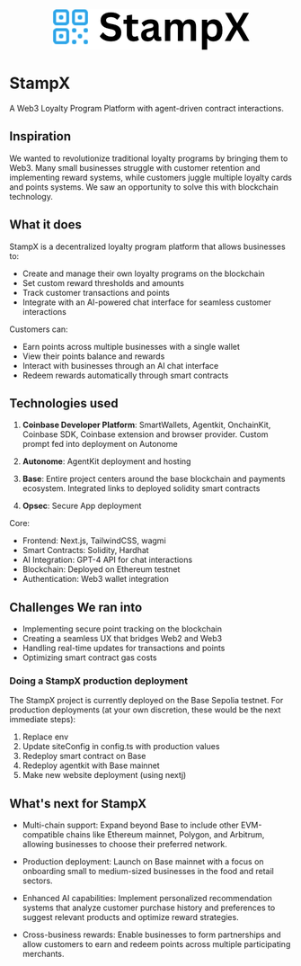 <p align='center'>
  <img src="./img/stamp_x.png"/>
</p>

# StampX

A Web3 Loyalty Program Platform with agent-driven contract interactions.

## Inspiration

We wanted to revolutionize traditional loyalty programs by bringing them to Web3. Many small businesses struggle with customer retention and implementing reward systems, while customers juggle multiple loyalty cards and points systems. We saw an opportunity to solve this with blockchain technology.

## What it does

StampX is a decentralized loyalty program platform that allows businesses to:

- Create and manage their own loyalty programs on the blockchain
- Set custom reward thresholds and amounts
- Track customer transactions and points
- Integrate with an AI-powered chat interface for seamless customer interactions

Customers can:

- Earn points across multiple businesses with a single wallet
- View their points balance and rewards
- Interact with businesses through an AI chat interface
- Redeem rewards automatically through smart contracts

## Technologies used

1. <b>Coinbase Developer Platform</b>: SmartWallets, Agentkit, OnchainKit, Coinbase SDK, Coinbase extension and browser provider. Custom prompt fed into deployment on Autonome

2. <b>Autonome</b>: AgentKit deployment and hosting

3. <b>Base</b>: Entire project centers around the base blockchain and payments ecosystem. Integrated links to deployed solidity smart contracts

4. <b>Opsec</b>: Secure App deployment

Core:

- Frontend: Next.js, TailwindCSS, wagmi
- Smart Contracts: Solidity, Hardhat
- AI Integration: GPT-4 API for chat interactions
- Blockchain: Deployed on Ethereum testnet
- Authentication: Web3 wallet integration

## Challenges We ran into

- Implementing secure point tracking on the blockchain
- Creating a seamless UX that bridges Web2 and Web3
- Handling real-time updates for transactions and points
- Optimizing smart contract gas costs


### Doing a StampX production deployment

The StampX project is currently deployed on the Base Sepolia testnet. For production deployments (at your own discretion, these would be the next immediate steps):

1. Replace env
2. Update siteConfig in config.ts with production values
3. Redeploy smart contract on Base
4. Redeploy agentkit with Base mainnet
5. Make new website deployment (using nextj)

<!-- ## Accomplishments that we're proud of

- Built a fully functional Web3 loyalty platform
- Created an intuitive UI that hides blockchain complexity
- Developed flexible smart contracts for business customization
- Integrated AI for natural customer interactions

## What we learned

- Smart contract development and testing
- Web3 frontend integration
- AI API implementation -->
<!-- - Blockchain transaction management -->

## What's next for StampX

- Multi-chain support: Expand beyond Base to include other EVM-compatible chains like Ethereum mainnet, Polygon, and Arbitrum, allowing businesses to choose their preferred network.

- Production deployment: Launch on Base mainnet with a focus on onboarding small to medium-sized businesses in the food and retail sectors.

- Enhanced AI capabilities: Implement personalized recommendation systems that analyze customer purchase history and preferences to suggest relevant products and optimize reward strategies.

- Cross-business rewards: Enable businesses to form partnerships and allow customers to earn and redeem points across multiple participating merchants.
